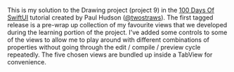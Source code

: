 This is my solution to the Drawing project (project 9) in the [100 Days Of SwiftUI](https://www.hackingwithswift.com/100/swiftui/) tutorial created by Paul Hudson ([@twostraws](https://github.com/twostraws)). The first tagged release is a pre-wrap up collection of my favourite views that we developed during the learning portion of the project. I've added some controls to some of the views to allow me to play around with different combinations of properties without going through the edit / compile / preview cycle repeatedly. The five chosen views are bundled up inside a TabView for convenience.

